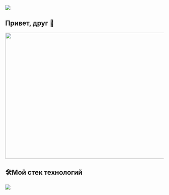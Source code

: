 ![](https://komarev.com/ghpvc/?username=RomanB51)
## Привет, друг 👋
<p align="center">
  <img src="https://media.giphy.com/media/v1.Y2lkPTc5MGI3NjExZDdxNjRpZ2Y3bm9lNHo1cWVvYm81aTU0eW5iNHgwcmp4Y2pqaWU3YyZlcD12MV9naWZzX3NlYXJjaCZjdD1n/qgQUggAC3Pfv687qPC/giphy.gif" width="800" height="400">
</p>


## 🛠️Мой стек технологий
<img src="https://img.shields.io/badge/C++-black?style=for-the-badge&logo=cplusplus&logoColor=red"/>
